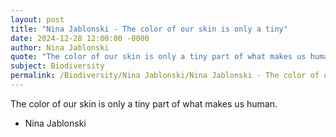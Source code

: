 ```yaml
---
layout: post
title: "Nina Jablonski - The color of our skin is only a tiny"
date: 2024-12-28 12:00:00 -0000
author: Nina Jablonski
quote: "The color of our skin is only a tiny part of what makes us human."
subject: Biodiversity
permalink: /Biodiversity/Nina Jablonski/Nina Jablonski - The color of our skin is only a tiny
---
```


The color of our skin is only a tiny part of what makes us human.

- Nina Jablonski
